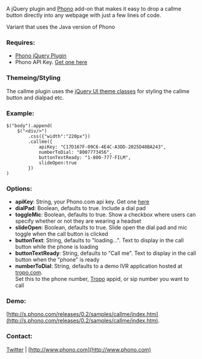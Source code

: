 A jQuery plugin and [Phono](http://www.phono.com) add-on that makes it easy to drop a callme button directly into any webpage with just a few lines of code. 

Variant that uses the Java version of Phono

### Requires:
 * [Phono jQuery Plugin](http://www.phono.com) 
 * Phono API Key. [Get one here](http://www.phono.com) 
 
### Themeing/Styling
The callme plugin uses the [jQuery UI theme classes](http://jqueryui.com/themeroller/) for styling the callme button and dialpad etc. 

### Example:
    $("body").append(
		$("<div/>")
	    	.css({"width":"220px"})
	    	.callme({
	    		apiKey: "C17D167F-09C6-4E4C-A3DD-2025D48BA243",
	    		numberToDial: "8007773456",
	    		buttonTextReady: "1-800-777-FILM",
	    		slideOpen:true
	    	})
	)
    
### Options:
 * **apiKey**: String, your Phono.com api key. Get one [here](http://www.phono.com/)
 * **dialPad**: Boolean, defaults to true. Include a dial pad
 * **toggleMic**: Boolean, defaults to true. Show a checkbox where users can specify whether or not they are wearing a headset
 * **slideOpen**: Boolean, defaults to true. Slide open the dial pad and mic toggle when the call button is clicked  
 * **buttonText**: String, defaults to "loading...". Text to display in the call button while the phone is loading
 * **buttonTextReady**: String, defaults to "Call me". Text to display in the call button when the "phone" is ready
 * **numberToDial**: String, defaults to a demo IVR application hosted at [tropo.com](http://www.tropo.com).  
 Set this to the phone number, [Tropo](http://www.tropo.com) appid, or sip number you want to call

### Demo: 
[http://s.phono.com/releases/0.2/samples/callme/index.htm](http://s.phono.com/releases/0.2/samples/callme/index.htm).

### Contact:
[Twitter](http://www.twitter.com/phonosdk) | [http://www.phono.com](http://www.phono.com)
